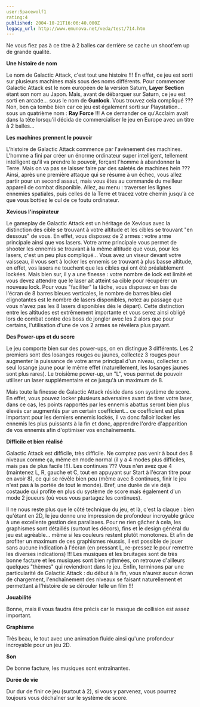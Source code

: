 ```yaml
---
user:Spacewolf1
rating:4
published: 2004-10-21T16:06:40.000Z
legacy_url: http://www.emunova.net/veda/test/714.htm
---
```

Ne vous fiez pas à ce titre à 2 balles car derrière se cache un shoot'em up de grande qualité.  

  

**Une histoire de nom**  

Le nom de Galactic Attack, c'est tout une histoire !!! En effet, ce jeu est sorti sur plusieurs machines mais sous des noms différents. Pour commencer Galactic Attack est le nom européen de la version Saturn, **Layer Section** étant son nom au Japon. Mais, avant de débarquer sur Saturn, ce jeu est sorti en arcade... sous le nom de **Gunlock**. Vous trouvez cela compliqué ??? Non, ben ça tombe bien car ce jeu est également sorti sur Playstation... sous un quatrième nom : **Ray Force** !!! A ce demander ce qu'Acclaim avait dans la tête lorsqu'il décida de commercialiser le jeu en Europe avec un titre à 2 balles...  

  

**Les machines prennent le pouvoir**  

L'histoire de Galactic Attack commence par l'avènement des machines. L'homme a fini par créer un énorme ordinateur super intelligent, tellement intelligent qu'il va prendre le pouvoir, forçant l'homme à abandonner la Terre. Mais on va pas se laisser faire par des saletés de machines hein ??? Ainsi, après une première attaque qui se résume à un échec, vous allez partir pour un second assaut, mais vous êtes au commande du meilleur appareil de combat disponible. Allez, au menu : traverser les lignes ennemies spatiales, puis celles de la Terre et tracez votre chemin jusqu'à ce que vous bottiez le cul de ce foutu ordinateur.  

  

**Xevious l'inspirateur**  

Le gameplay de Galactic Attack est un héritage de Xevious avec la distinction des cible se trouvant à votre altitude et les cibles se trouvant "en dessous" de vous. En effet, vous disposez de 2 armes : votre arme principale ainsi que vos lasers. Votre arme principale vous permet de shooter les ennemis se trouvant à la même altitude que vous, pour les lasers, c'est un peu plus compliqué... Vous avez un viseur devant votre vaisseau, il vous sert à locker les ennemis se trouvant à plus basse altitude, en effet, vos lasers ne touchent que les cibles qui ont été préalablement lockées. Mais bien sur, il y a une finesse : votre nombre de lock est limité et vous devez attendre que le laser ait atteint sa cible pour récupérer un nouveau lock. Pour vous "faciliter" la tâche, vous disposez en bas de l'écran de 8 barres bleues verticales, le nombre de barres bleu ciel clignotantes est le nombre de lasers disponibles, notez au passage que vous n'avez pas les 8 lasers disponibles dès le départ). Cette distinction entre les altitudes est extrêmement importante et vous serez ainsi obligé lors de combat contre des boss de jongler avec les 2 alors que pour certains, l'utilisation d'une de vos 2 armes se révélera plus payant.  

  

**Des Power-ups et du score**  

Le jeu comporte bien sur des power-ups, on en distingue 3 différents. Les 2 premiers sont des losanges rouges ou jaunes, collectez 3 rouges pour augmenter la puissance de votre arme principal d'un niveau, collectez un seul losange jaune pour le même effet (naturellement, les losanges jaunes sont plus rares). Le troisième power-up, un "L", vous permet de pouvoir utiliser un laser supplémentaire et ce jusqu'à un maximum de 8\.  

Mais toute la finesse de Galactic Attack réside dans son système de score. En effet, vous pouvez locker plusieurs adversaires avant de tirer votre laser, dans ce cas, les points rapportés par les ennemis abattus seront bien plus élevés car augmentés par un certain coefficient... ce coefficient est plus important pour les derniers ennemis lockés, il va donc falloir locker les ennemis les plus puissants à la fin et donc, apprendre l'ordre d'apparition de vos ennemis afin d'optimiser vos enchaînements.  

  

**Difficile et bien réalisé**  

Galactic Attack est difficile, très difficile. Ne comptez pas venir à bout des 8 niveaux comme ça, même en mode normal (il y a 4 modes plus difficiles, mais pas de plus facile !!!). Les continues ??? Vous n'en avez que 4 (maintenez L, R, gauche et C, tout en appuyant sur Start à l'écran titre pour en avoir 8), ce qui se révèle bien peu (même avec 8 continues, finir le jeu n'est pas à la portée de tout le monde). Bref, une durée de vie déjà costaude qui profite en plus du système de score mais également d'un mode 2 joueurs (où vous vous partagez les continues).  

Il ne nous reste plus que le côté technique du jeu, et là, c'est la claque : bien qu'étant en 2D, le jeu donne une impression de profondeur incroyable grâce à une excellente gestion des parallaxes. Pour ne rien gâcher à cela, les graphismes sont détaillés (surtout les décors), fins et le design général du jeu est agréable... même si les couleurs restent plutôt monotones. Et afin de profiter un maximum de ces graphismes réussis, il est possible de jouer sans aucune indication à l'écran (en pressant L, re-pressez le pour remettre les diverses indications) !!! Les musiques et les bruitages sont de très bonne facture et les musiques sont bien rythmées, on retrouve d'ailleurs quelques "thèmes" qui reviendront dans le jeu. Enfin, terminons par une particularité de Galactic Attack : du début à la fin, vous n'aurez aucun écran de chargement, l'enchaînement des niveaux se faisant naturellement et permettant à l'histoire de se dérouler telle un film !!!  

  

  

**Jouabilité**  

Bonne, mais il vous faudra être précis car le masque de collision est assez important.  

**Graphisme**  

Très beau, le tout avec une animation fluide ainsi qu'une profondeur incroyable pour un jeu 2D.  

**Son**  

De bonne facture, les musiques sont entraînantes.  

**Durée de vie**  

Dur dur de finir ce jeu (surtout à 2), si vous y parvenez, vous pourrez toujours vous déchaîner sur le système de score.